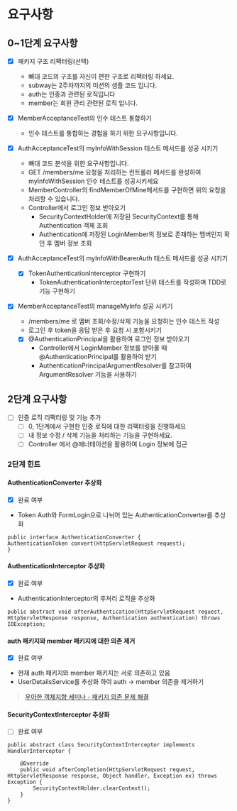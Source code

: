 # 요구사항

## 0~1단계 요구사항
* [X] 패키지 구조 리팩터링(선택)
  * 뼈대 코드의 구조를 자신이 편한 구조로 리팩터링 하세요.
  * subway는 2주차까지의 미션의 샘플 코드 입니다.
  * auth는 인증과 관련된 로직입니다
  * member는 회원 관리 관련된 로직 입니다.
* [X] MemberAcceptanceTest의 인수 테스트 통합하기
  * 인수 테스트를 통합하는 경험을 하기 위한 요구사항입니다.
* [X] AuthAcceptanceTest의 myInfoWithSession 테스트 메서드를 성공 시키기
  * 뼈대 코드 분석을 위한 요구사항입니다.
  * GET /members/me 요청을 처리하는 컨트롤러 메서드를 완성하여 myInfoWithSession 인수 테스트를 성공시키세요
  * MemberController의 findMemberOfMine메서드를 구현하면 위의 요청을 처리할 수 있습니다.
  * Controller에서 로그인 정보 받아오기
    * SecurityContextHolder에 저장된 SecurityContext를 통해 Authentication 객체 조회
    * Authentication에 저장된 LoginMember의 정보로 존재하는 멤버인지 확인 후 멤버 정보 조회

* [X] AuthAcceptanceTest의 myInfoWithBearerAuth 테스트 메서드를 성공 시키기
  * [X] TokenAuthenticationInterceptor 구현하기
    * TokenAuthenticationInterceptorTest 단위 테스트를 작성하며 TDD로 기능 구현하기
* [X] MemberAcceptanceTest의 manageMyInfo 성공 시키기
  * /members/me 로 멤버 조회/수정/삭제 기능을 요청하는 인수 테스트 작성
  * 로그인 후 token을 응답 받은 후 요청 시 포함시키기
  * [X] @AuthenticationPrincipal을 활용하여 로그인 정보 받아오기
    * Controller에서 LoginMember 정보를 받아올 때 @AuthenticationPrincipal를 활용하여 받기
    * AuthenticationPrincipalArgumentResolver를 참고하여 ArgumentResolver 기능을 사용하기

## 2단계 요구사항
* [ ] 인증 로직 리팩터링 및 기능 추가
  * [ ] 0, 1단계에서 구현한 인증 로직에 대한 리팩터링을 진행하세요
  * [ ] 내 정보 수정 / 삭제 기능을 처리하는 기능을 구현하세요.
  * [ ] Controller 에서 @애너테이션을 활용하여 Login 정보에 접근

### 2단계 힌트
#### AuthenticationConverter 추상화
* [X] 완료 여부
* Token Auth와 FormLogin으로 나뉘어 있는 AuthenticationConverter를 추상화
```
public interface AuthenticationConverter {
AuthenticationToken convert(HttpServletRequest request);
}
```
#### AuthenticationInterceptor 추상화
* [X] 완료 여부
* AuthenticationInterceptor의 후처리 로직을 추상화
```
public abstract void afterAuthentication(HttpServletRequest request, HttpServletResponse response, Authentication authentication) throws IOException;
```
#### auth 패키지와 member 패키지에 대한 의존 제거
* [X] 완료 여부
* 현재 auth 패키지와 member 패키지는 서로 의존하고 있음
* UserDetailsService를 추상화 하여 auth -> member 의존을 제거하기
> [우아한 객체지향 세미나 - 패키지 의존 문제 해결](https://youtu.be/dJ5C4qRqAgA?t=2941)

#### SecurityContextInterceptor 추상화
* [ ] 완료 여부
```
public abstract class SecurityContextInterceptor implements HandlerInterceptor {

    @Override
    public void afterCompletion(HttpServletRequest request, HttpServletResponse response, Object handler, Exception ex) throws Exception {
        SecurityContextHolder.clearContext();
    }
}
```